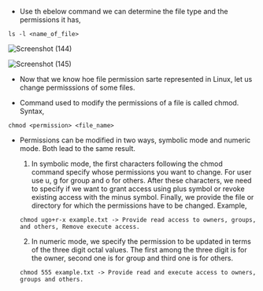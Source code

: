 * Use th ebelow command we can determine the file type and the permissions it has,

```
ls -l <name_of_file>
```

![Screenshot (144)](https://user-images.githubusercontent.com/98219227/236995064-09dd47e5-d20b-4643-9478-0ebbb9c3e6a4.png)

![Screenshot (145)](https://user-images.githubusercontent.com/98219227/236995227-72bea148-1446-4abb-9f19-e7842b8cdf5d.png)


* Now that we know hoe file permission sarte represented in Linux, let us change permisssions of some files.

* Command used to modify the permissions of a file is called chmod. Syntax,

```
chmod <permission> <file_name>
```

* Permissions can be modified in two ways, symbolic mode and numeric mode. Both lead to the same result. 

   1. In symbolic mode, the first characters following the chmod command specify whose permissions you want to change. For user use u, g for group and o for others. After these characters, we need to specify if we want to grant access using plus symbol or revoke existing access with the minus symbol. Finally, we provide the file or directory for which the permissions have to be changed. Example,
   ```
   chmod ugo+r-x example.txt -> Provide read access to owners, groups, and others, Remove execute access.
   ```
   2. In numeric mode, we specify the permission to be updated in terms of the three digit octal values. The first among the three digit is for the owner, second one is for group and third one is for others. 
   ```
   chmod 555 example.txt -> Provide read and execute access to owners, groups and others.
   ```
